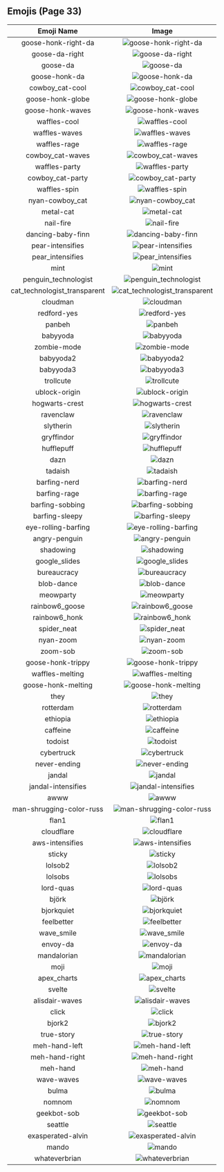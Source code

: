 
  ## Emojis (Page 33)
  |Emoji Name|Image|
  | :-: | :-: |
  |goose-honk-right-da| ![goose-honk-right-da](/output/goose-honk-right-da.png)|
  |goose-da-right| ![goose-da-right](/output/goose-da-right.png)|
  |goose-da| ![goose-da](/output/goose-da)|
  |goose-honk-da| ![goose-honk-da](/output/goose-honk-da)|
  |cowboy_cat-cool| ![cowboy_cat-cool](/output/cowboy_cat-cool)|
  |goose-honk-globe| ![goose-honk-globe](/output/goose-honk-globe.gif)|
  |goose-honk-waves| ![goose-honk-waves](/output/goose-honk-waves.gif)|
  |waffles-cool| ![waffles-cool](/output/waffles-cool.png)|
  |waffles-waves| ![waffles-waves](/output/waffles-waves.gif)|
  |waffles-rage| ![waffles-rage](/output/waffles-rage.png)|
  |cowboy_cat-waves| ![cowboy_cat-waves](/output/cowboy_cat-waves.gif)|
  |waffles-party| ![waffles-party](/output/waffles-party.gif)|
  |cowboy_cat-party| ![cowboy_cat-party](/output/cowboy_cat-party.gif)|
  |waffles-spin| ![waffles-spin](/output/waffles-spin.gif)|
  |nyan-cowboy_cat| ![nyan-cowboy_cat](/output/nyan-cowboy_cat.gif)|
  |metal-cat| ![metal-cat](/output/metal-cat.png)|
  |nail-fire| ![nail-fire](/output/nail-fire.png)|
  |dancing-baby-finn| ![dancing-baby-finn](/output/dancing-baby-finn.gif)|
  |pear-intensifies| ![pear-intensifies](/output/pear-intensifies.gif)|
  |pear_intensifies| ![pear_intensifies](/output/pear_intensifies)|
  |mint| ![mint](/output/mint.png)|
  |penguin_technologist| ![penguin_technologist](/output/penguin_technologist.png)|
  |cat_technologist_transparent| ![cat_technologist_transparent](/output/cat_technologist_transparent.png)|
  |cloudman| ![cloudman](/output/cloudman.png)|
  |redford-yes| ![redford-yes](/output/redford-yes.gif)|
  |panbeh| ![panbeh](/output/panbeh.png)|
  |babyyoda| ![babyyoda](/output/babyyoda.png)|
  |zombie-mode| ![zombie-mode](/output/zombie-mode.gif)|
  |babyyoda2| ![babyyoda2](/output/babyyoda2.png)|
  |babyyoda3| ![babyyoda3](/output/babyyoda3.jpg)|
  |trollcute| ![trollcute](/output/trollcute.png)|
  |ublock-origin| ![ublock-origin](/output/ublock-origin.png)|
  |hogwarts-crest| ![hogwarts-crest](/output/hogwarts-crest.png)|
  |ravenclaw| ![ravenclaw](/output/ravenclaw.png)|
  |slytherin| ![slytherin](/output/slytherin.png)|
  |gryffindor| ![gryffindor](/output/gryffindor.png)|
  |hufflepuff| ![hufflepuff](/output/hufflepuff.png)|
  |dazn| ![dazn](/output/dazn.png)|
  |tadaish| ![tadaish](/output/tadaish.png)|
  |barfing-nerd| ![barfing-nerd](/output/barfing-nerd.png)|
  |barfing-rage| ![barfing-rage](/output/barfing-rage.png)|
  |barfing-sobbing| ![barfing-sobbing](/output/barfing-sobbing.png)|
  |barfing-sleepy| ![barfing-sleepy](/output/barfing-sleepy.png)|
  |eye-rolling-barfing| ![eye-rolling-barfing](/output/eye-rolling-barfing.png)|
  |angry-penguin| ![angry-penguin](/output/angry-penguin.png)|
  |shadowing| ![shadowing](/output/shadowing.jpg)|
  |google_slides| ![google_slides](/output/google_slides.png)|
  |bureaucracy| ![bureaucracy](/output/bureaucracy.png)|
  |blob-dance| ![blob-dance](/output/blob-dance.gif)|
  |meowparty| ![meowparty](/output/meowparty.gif)|
  |rainbow6_goose| ![rainbow6_goose](/output/rainbow6_goose.png)|
  |rainbow6_honk| ![rainbow6_honk](/output/rainbow6_honk)|
  |spider_neat| ![spider_neat](/output/spider_neat.gif)|
  |nyan-zoom| ![nyan-zoom](/output/nyan-zoom.gif)|
  |zoom-sob| ![zoom-sob](/output/zoom-sob.png)|
  |goose-honk-trippy| ![goose-honk-trippy](/output/goose-honk-trippy.gif)|
  |waffles-melting| ![waffles-melting](/output/waffles-melting.gif)|
  |goose-honk-melting| ![goose-honk-melting](/output/goose-honk-melting.gif)|
  |they| ![they](/output/they.jpg)|
  |rotterdam| ![rotterdam](/output/rotterdam.png)|
  |ethiopia| ![ethiopia](/output/ethiopia.png)|
  |caffeine| ![caffeine](/output/caffeine.png)|
  |todoist| ![todoist](/output/todoist.png)|
  |cybertruck| ![cybertruck](/output/cybertruck.png)|
  |never-ending| ![never-ending](/output/never-ending.png)|
  |jandal| ![jandal](/output/jandal.jpg)|
  |jandal-intensifies| ![jandal-intensifies](/output/jandal-intensifies.gif)|
  |awww| ![awww](/output/awww.png)|
  |man-shrugging-color-russ| ![man-shrugging-color-russ](/output/man-shrugging-color-russ.png)|
  |flan1| ![flan1](/output/flan1.png)|
  |cloudflare| ![cloudflare](/output/cloudflare.png)|
  |aws-intensifies| ![aws-intensifies](/output/aws-intensifies.gif)|
  |sticky| ![sticky](/output/sticky.jpg)|
  |lolsob2| ![lolsob2](/output/lolsob2.png)|
  |lolsobs| ![lolsobs](/output/lolsobs)|
  |lord-quas| ![lord-quas](/output/lord-quas.gif)|
  |björk| ![björk](/output/björk.png)|
  |bjorkquiet| ![bjorkquiet](/output/bjorkquiet.png)|
  |feelbetter| ![feelbetter](/output/feelbetter.gif)|
  |wave_smile| ![wave_smile](/output/wave_smile.gif)|
  |envoy-da| ![envoy-da](/output/envoy-da.png)|
  |mandalorian| ![mandalorian](/output/mandalorian.jpg)|
  |moji| ![moji](/output/moji.png)|
  |apex_charts| ![apex_charts](/output/apex_charts.png)|
  |svelte| ![svelte](/output/svelte.png)|
  |alisdair-waves| ![alisdair-waves](/output/alisdair-waves.gif)|
  |click| ![click](/output/click.gif)|
  |bjork2| ![bjork2](/output/bjork2.png)|
  |true-story| ![true-story](/output/true-story.png)|
  |meh-hand-left| ![meh-hand-left](/output/meh-hand-left.png)|
  |meh-hand-right| ![meh-hand-right](/output/meh-hand-right.png)|
  |meh-hand| ![meh-hand](/output/meh-hand)|
  |wave-waves| ![wave-waves](/output/wave-waves.gif)|
  |bulma| ![bulma](/output/bulma.png)|
  |nomnom| ![nomnom](/output/nomnom.png)|
  |geekbot-sob| ![geekbot-sob](/output/geekbot-sob.png)|
  |seattle| ![seattle](/output/seattle.png)|
  |exasperated-alvin| ![exasperated-alvin](/output/exasperated-alvin.png)|
  |mando| ![mando](/output/mando.jpg)|
  |whateverbrian| ![whateverbrian](/output/whateverbrian.png)|
  